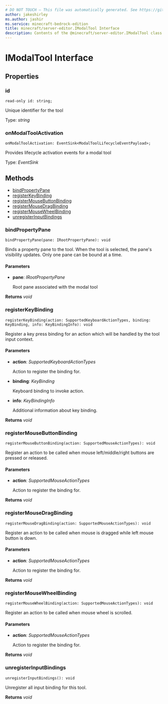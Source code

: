 ```yaml
---
# DO NOT TOUCH — This file was automatically generated. See https://github.com/mojang/minecraftapidocsgenerator to modify descriptions, examples, etc.
author: jakeshirley
ms.author: jashir
ms.service: minecraft-bedrock-edition
title: minecraft/server-editor.IModalTool Interface
description: Contents of the @minecraft/server-editor.IModalTool class.
---
```

# IModalTool Interface

## Properties

### **id**
`read-only id: string;`

Unique identifier for the tool

Type: *string*

### **onModalToolActivation**
`onModalToolActivation: EventSink<ModalToolLifecycleEventPayload>;`

Provides lifecycle activation events for a modal tool

Type: *EventSink<ModalToolLifecycleEventPayload>*

## Methods
- [bindPropertyPane](#bindpropertypane)
- [registerKeyBinding](#registerkeybinding)
- [registerMouseButtonBinding](#registermousebuttonbinding)
- [registerMouseDragBinding](#registermousedragbinding)
- [registerMouseWheelBinding](#registermousewheelbinding)
- [unregisterInputBindings](#unregisterinputbindings)

### **bindPropertyPane**
`
bindPropertyPane(pane: IRootPropertyPane): void
`

Binds a property pane to the tool. When the tool is selected, the pane's visibility updates. Only one pane can be bound at a time.

#### **Parameters**
- **pane**: *IRootPropertyPane*
  
  Root pane associated with the modal tool

**Returns** *void*

### **registerKeyBinding**
`
registerKeyBinding(action: SupportedKeyboardActionTypes, binding: KeyBinding, info: KeyBindingInfo): void
`

Register a key press binding for an action which will be handled by the tool input context.

#### **Parameters**
- **action**: *SupportedKeyboardActionTypes*
  
  Action to register the binding for.
- **binding**: *KeyBinding*
  
  Keyboard binding to invoke action.
- **info**: *KeyBindingInfo*
  
  Additional information about key binding.

**Returns** *void*

### **registerMouseButtonBinding**
`
registerMouseButtonBinding(action: SupportedMouseActionTypes): void
`

Register an action to be called when mouse left/middle/right buttons are pressed or released.

#### **Parameters**
- **action**: *SupportedMouseActionTypes*
  
  Action to register the binding for.

**Returns** *void*

### **registerMouseDragBinding**
`
registerMouseDragBinding(action: SupportedMouseActionTypes): void
`

Register an action to be called when mouse is dragged while left mouse button is down.

#### **Parameters**
- **action**: *SupportedMouseActionTypes*
  
  Action to register the binding for.

**Returns** *void*

### **registerMouseWheelBinding**
`
registerMouseWheelBinding(action: SupportedMouseActionTypes): void
`

Register an action to be called when mouse wheel is scrolled.

#### **Parameters**
- **action**: *SupportedMouseActionTypes*
  
  Action to register the binding for.

**Returns** *void*

### **unregisterInputBindings**
`
unregisterInputBindings(): void
`

Unregister all input binding for this tool.

**Returns** *void*
